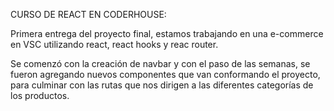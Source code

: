 CURSO DE REACT EN CODERHOUSE:

Primera entrega del proyecto final, estamos trabajando en una 
e-commerce en VSC utilizando react, react hooks y reac router.

Se comenzó con la creación de navbar y con el paso de las semanas, 
se fueron agregando nuevos componentes que van conformando el proyecto,
para culminar con las rutas que nos dirigen a las diferentes categorías
de los productos.